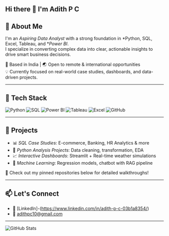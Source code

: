 ## Hi there 👋 I'm Adith P C

## 🚀 About Me
I'm an *Aspiring Data Analyst* with a strong foundation in *Python, SQL, Excel, Tableau, and **Power BI*.  
I specialize in converting complex data into clear, actionable insights to drive smart business decisions.

📍 Based in India | 🌏 Open to remote & international opportunities  
💡 Currently focused on real-world case studies, dashboards, and data-driven projects.

---

## 🧰 Tech Stack
![Python](https://img.shields.io/badge/-Python-3776AB?logo=python&logoColor=white&style=flat)
![SQL](https://img.shields.io/badge/-SQL-336791?logo=postgresql&logoColor=white&style=flat)
![Power BI](https://img.shields.io/badge/-Power%20BI-F2C811?logo=powerbi&logoColor=black&style=flat)
![Tableau](https://img.shields.io/badge/-Tableau-E97627?logo=tableau&logoColor=white&style=flat)
![Excel](https://img.shields.io/badge/-Excel-217346?logo=microsoft-excel&logoColor=white&style=flat)
![GitHub](https://img.shields.io/badge/-GitHub-181717?logo=github&logoColor=white&style=flat)

---

## 📌 Projects
- 📊 *SQL Case Studies*: E-commerce, Banking, HR Analytics & more  
- 🧪 *Python Analysis Projects*: Data cleaning, transformation, EDA  
- 📈 *Interactive Dashboards*: Streamlit + Real-time weather simulations  
- 🧠 *Machine Learning*: Regression models, chatbot with RAG pipeline  

📂 Check out my pinned repositories below for detailed walkthroughs!

---

## 📫 Let's Connect
- 🔗 [LinkedIn]-(https://www.linkedin.com/in/adith-p-c-03b1a8354/)
- 📧 adithpc10@gmail.com

---

![GitHub Stats](https://github-readme-stats.vercel.app/api?username=arjun9669&show_icons=true&theme=default)

